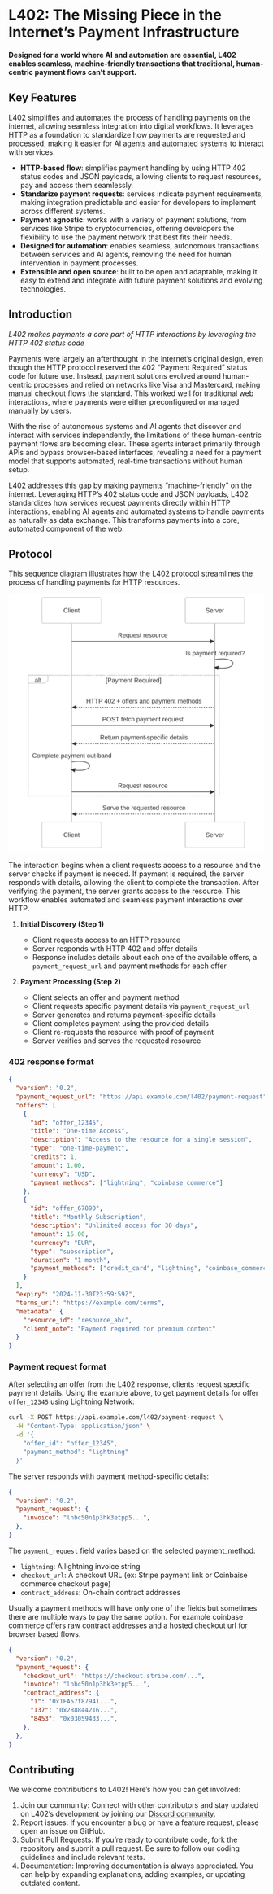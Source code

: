 # L402: The Missing Piece in the Internet’s Payment Infrastructure


**Designed for a world where AI and automation are essential, L402 enables seamless, machine-friendly transactions that traditional, human-centric payment flows can’t support.**

## Key Features

L402 simplifies and automates the process of handling payments on the internet, allowing seamless integration into digital workflows. It leverages HTTP as a foundation to standardize how payments are requested and processed, making it easier for AI agents and automated systems to interact with services.


- **HTTP-based flow**: simplifies payment handling by using HTTP 402 status codes and JSON payloads, allowing clients to request resources, pay and access them seamlessly.
- **Standarize payment requests**: services indicate payment requirements, making integration predictable and easier for developers to implement across different systems.
-  **Payment agnostic**: works with a variety of payment solutions, from services like Stripe to cryptocurrencies, offering developers the flexibility to use the payment network that best fits their needs.
- **Designed for automation**: enables seamless, autonomous transactions between services and AI agents, removing the need for human intervention in payment processes.
- **Extensible and open source**: built to be open and adaptable, making it easy to extend and integrate with future payment solutions and evolving technologies.

## Introduction

*L402 makes payments a core part of HTTP interactions by leveraging the HTTP 402 status code*

Payments were largely an afterthought in the internet’s original design, even though the HTTP protocol reserved the 402 “Payment Required” status code for future use. Instead, payment solutions evolved around human-centric processes and relied on networks like Visa and Mastercard, making manual checkout flows the standard. This worked well for traditional web interactions, where payments were either preconfigured or managed manually by users.

With the rise of autonomous systems and AI agents that discover and interact with services independently, the limitations of these human-centric payment flows are becoming clear. These agents interact primarily through APIs and bypass browser-based interfaces, revealing a need for a payment model that supports automated, real-time transactions without human setup.

L402 addresses this gap by making payments “machine-friendly” on the internet. Leveraging HTTP’s 402 status code and JSON payloads, L402 standardizes how services request payments directly within HTTP interactions, enabling AI agents and automated systems to handle payments as naturally as data exchange. This transforms payments into a core, automated component of the web.

## Protocol

This sequence diagram illustrates how the L402 protocol streamlines the process of handling payments for HTTP resources. 

![L402 Protocol Flow](l402-protocol-flow.svg)


The interaction begins when a client requests access to a resource and the server checks if payment is needed. If payment is required, the server responds with details, allowing the client to complete the transaction. After verifying the payment, the server grants access to the resource. This workflow enables automated and seamless payment interactions over HTTP.

1. **Initial Discovery (Step 1)**
   - Client requests access to an HTTP resource
   - Server responds with HTTP 402 and offer details
   - Response includes details about each one of the available offers, a `payment_request_url` and payment methods for each offer

2. **Payment Processing (Step 2)**
   - Client selects an offer and payment method
   - Client requests specific payment details via `payment_request_url`
   - Server generates and returns payment-specific details
   - Client completes payment using the provided details
   - Client re-requests the resource with proof of payment
   - Server verifies and serves the requested resource

### 402 response format

```json
{
  "version": "0.2",
  "payment_request_url": "https://api.example.com/l402/payment-request",
  "offers": [
    {
      "id": "offer_12345",
      "title": "One-time Access",
      "description": "Access to the resource for a single session",
      "type": "one-time-payment",
      "credits": 1,
      "amount": 1.00,
      "currency": "USD",
      "payment_methods": ["lightning", "coinbase_commerce"]
    },
    {
      "id": "offer_67890",
      "title": "Monthly Subscription",
      "description": "Unlimited access for 30 days",
      "amount": 15.00,
      "currency": "EUR",
      "type": "subscription",
      "duration": "1 month",
      "payment_methods": ["credit_card", "lightning", "coinbase_commerce"]
    }
  ],
  "expiry": "2024-11-30T23:59:59Z",
  "terms_url": "https://example.com/terms",
  "metadata": {
    "resource_id": "resource_abc",
    "client_note": "Payment required for premium content"
  }
}
```

### Payment request format

After selecting an offer from the L402 response, clients request specific payment details. Using the example above, to get payment details for offer `offer_12345` using Lightning Network:

```bash
curl -X POST https://api.example.com/l402/payment-request \
  -H "Content-Type: application/json" \
  -d '{
    "offer_id": "offer_12345",
    "payment_method": "lightning"
  }'
```

The server responds with payment method-specific details:

```json
{
  "version": "0.2",
  "payment_request": {
    "invoice": "lnbc50n1p3hk3etpp5...",
  },
}
```

The `payment_request` field varies based on the selected payment_method:

- `lightning`: A lightning invoice string
- `checkout_url`: A checkout URL (ex: Stripe payment link or Coinbaise commerce checkout page)
- `contract_address`: On-chain contract addresses


Usually a payment methods will have only one of the fields but sometimes there are multiple ways to pay the same option. For example
coinbase commerce offers raw contract addresses and a hosted checkout url for browser based flows.
```json
{
  "version": "0.2",
  "payment_request": {
    "checkout_url": "https://checkout.stripe.com/...",
    "invoice": "lnbc50n1p3hk3etpp5...",
    "contract_address": {
      "1": "0x1FA57f87941...",
      "137": "0x288844216...",
      "8453": "0x03059433...",
    }, 
  },
}
```

## Contributing

We welcome contributions to L402! Here’s how you can get involved:
1.	Join our community: Connect with other contributors and stay updated on L402’s development by joining our [Discord community](https://discord.gg/2tPYBgWzQm).
2.	Report issues: If you encounter a bug or have a feature request, please open an issue on GitHub.
3.	Submit Pull Requests: If you’re ready to contribute code, fork the repository and submit a pull request. Be sure to follow our coding guidelines and include relevant tests.
4.	Documentation: Improving documentation is always appreciated. You can help by expanding explanations, adding examples, or updating outdated content.
